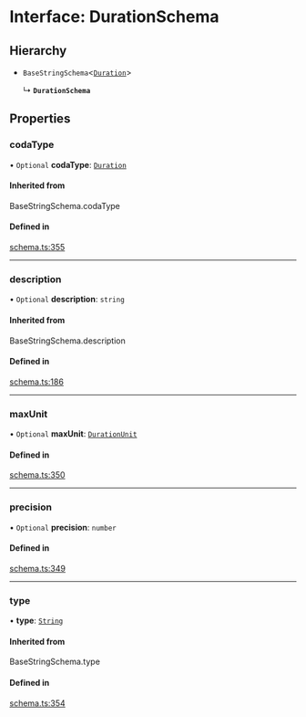 # Interface: DurationSchema

## Hierarchy

- `BaseStringSchema`<[`Duration`](../enums/ValueHintType.md#duration)\>

  ↳ **`DurationSchema`**

## Properties

### codaType

• `Optional` **codaType**: [`Duration`](../enums/ValueHintType.md#duration)

#### Inherited from

BaseStringSchema.codaType

#### Defined in

[schema.ts:355](https://github.com/coda/packs-sdk/blob/main/schema.ts#L355)

___

### description

• `Optional` **description**: `string`

#### Inherited from

BaseStringSchema.description

#### Defined in

[schema.ts:186](https://github.com/coda/packs-sdk/blob/main/schema.ts#L186)

___

### maxUnit

• `Optional` **maxUnit**: [`DurationUnit`](../enums/DurationUnit.md)

#### Defined in

[schema.ts:350](https://github.com/coda/packs-sdk/blob/main/schema.ts#L350)

___

### precision

• `Optional` **precision**: `number`

#### Defined in

[schema.ts:349](https://github.com/coda/packs-sdk/blob/main/schema.ts#L349)

___

### type

• **type**: [`String`](../enums/ValueType.md#string)

#### Inherited from

BaseStringSchema.type

#### Defined in

[schema.ts:354](https://github.com/coda/packs-sdk/blob/main/schema.ts#L354)
